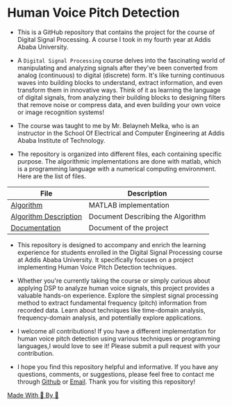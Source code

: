 # Human Voice Pitch Detection 

- This is a GitHub repository that contains the project for the course of Digital Signal Processing. A course I took in my fourth year at Addis Ababa University.
- A `Digital Signal Processing` course delves into the fascinating world of manipulating and analyzing signals after they've been converted from analog (continuous)
  to digital (discrete) form. It's like turning continuous waves into building blocks to understand, extract information, and even transform them in innovative ways.
  Think of it as learning the language of digital signals, from analyzing their building blocks to designing filters that remove noise or compress data,
  and even building your own voice or image recognition systems!

- The course was taught to me by Mr. Belayneh Melka, who is an instructor in the School Of Electrical and Computer Engineering at Addis Ababa Institute of Technology.

- The repository is organized into different files, each containing specific purpose. The algorithmic implementations are done with matlab, which is a programming language with a numerical computing environment. Here are the list of files.

| File | Description|
|------|------------|
|[Algorithm](./Algoritm.m) | MATLAB implementation |
|[Algorithm Description](./Algorithm.Descrption.md) | Document Describing the Algorithm |
|[Documentation](./Project.Documentation.md) | Document of the project |

- This repository is designed to accompany and enrich the learning experience for students enrolled in the Digital Signal Processing course at Addis Ababa University. It specifically focuses on a project implementing Human Voice Pitch Detection techniques.

- Whether you're currently taking the course or simply curious about applying DSP to analyze human voice signals, this project provides a valuable hands-on experience. Explore the simplest signal processing method to extract fundamental frequency (pitch) information from recorded data. Learn about techniques like time-domain analysis, frequency-domain analysis, and potentially explore applications.

- I welcome all contributions! If you have a different implementation for human voice pitch detection using various techniques or programming languages,I would love to see it! Please submit a pull request with your contribution.

- I hope you find this repository helpful and informative. If you have any questions, comments, or suggestions, please feel free to contact me through [Github](https://github.com/dododoyo) or [Email](mailto:dolphinmulugeta88@gmail.com). Thank you for visiting this repository!

[Made With 🖤 By 🐬](https://github.com/dododoyo/Human-Voice-Pitch-Detection)